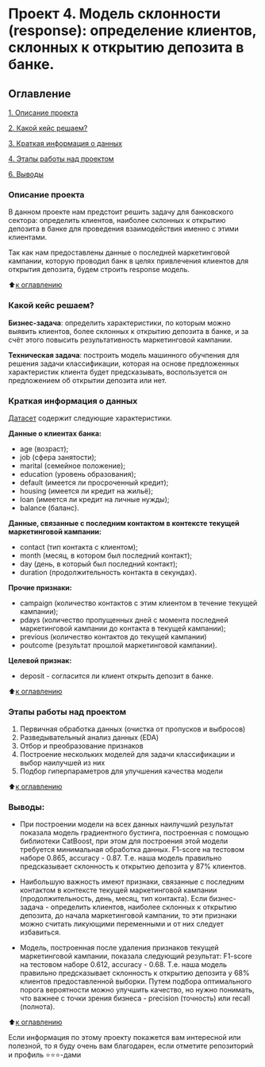 # Проект 4. Модель склонности (response): определение клиентов, склонных к открытию депозита в банке.

## Оглавление  
[1. Описание проекта](.README.md#Описание-проекта)

[2. Какой кейс решаем?](.README.md#Какой-кейс-решаем)

[3. Краткая информация о данных](.README.md#Краткая-информация-о-данных) 

[4. Этапы работы над проектом](.README.md#Этапы-работы-над-проектом)   

[6. Выводы](.README.md#Выводы) 

### Описание проекта    
В данном проекте нам предстоит решить задачу для банковского сектора: определить клиентов, наиболее склонных к открытию депозита в банке для проведения взаимодействия именно с этими клиентами. 

Так как нам предоставлены данные о последней маркетинговой кампании, которую проводил банк в целях привлечения клиентов для открытия депозита, будем строить response модель.

:arrow_up:[к оглавлению](_)

### Какой кейс решаем? 
**Бизнес-задача**: определить характеристики, по которым можно выявить клиентов, более склонных к открытию депозита в банке, и за счёт этого повысить результативность маркетинговой кампании.

**Техническая задача**: построить модель машинного обучпения для решения задачи классификации, которая на основе предложенных характеристик клиента будет предсказывать, воспользуется он предложением об открытии депозита или нет.

### Краткая информация о данных
[Датасет](https://lms-cdn.skillfactory.ru/assets/courseware/v1/dab91dc74eb3cb684755123d224d262b/asset-v1:SkillFactory+DSPR-2.0+14JULY2021+type@asset+block/bank_fin.zip) содержит следующие характеристики.

**Данные о клиентах банка:**

- age (возраст);
- job (сфера занятости);
- marital (семейное положение);
- education (уровень образования);
- default (имеется ли просроченный кредит);
- housing (имеется ли кредит на жильё);
- loan (имеется ли кредит на личные нужды);
- balance (баланс).

**Данные, связанные с последним контактом в контексте текущей маркетинговой кампании:**

- contact (тип контакта с клиентом);
- month (месяц, в котором был последний контакт);
- day (день, в который был последний контакт);
- duration (продолжительность контакта в секундах).

**Прочие признаки:**

- campaign (количество контактов с этим клиентом в течение текущей кампании);
- pdays (количество пропущенных дней с момента последней маркетинговой кампании до контакта в текущей кампании);
- previous (количество контактов до текущей кампании)
- poutcome (результат прошлой маркетинговой кампании).

**Целевой признак:**
- deposit - согласится ли клиент открыть депозит в банке.
  
:arrow_up:[к оглавлению](.README.md#Оглавление)


### Этапы работы над проектом  
1. Первичная обработка данных (очистка от пропусков и выбросов)
2. Разведывательный анализ данных (EDA)
3. Отбор и преобразование признаков
4. Построение нескольких моделей для задачи классификации и выбор наилучшей из них
5. Подбор гиперпараметров для улучшения качества модели

:arrow_up:[к оглавлению](.README.md#Оглавление)



### Выводы:  
- При построении модели на всех данных наилучший результат показала модель градиентного бустинга, построенная с помощью библиотеки CatBoost, при этом для построения этой модели требуется минимальная обработка данных. F1-score на тестовом наборе 0.865, accuracy - 0.87. Т.е. наша модель правильно предсказывает склонность к открытию депозита у 87% клиентов. 

- Наибольшую важность имеют признаки, связанные с последним контактом в контексте текущей маркетинговой кампании (продолжительность, день, месяц, тип контакта). Если бизнес-задача - определить клиентов, наиболее склонных к открытию депозита, до начала маркетинговой кампании, то эти признаки можно считать ликующими переменными и от них следует избавиться.

- Модель, построенная после удаления признаков текущей маркетинговой кампании, показала следующий результат: F1-score на тестовом наборе 0.612, accuracy - 0.68. Т.е. наша модель правильно предсказывает склонность к открытию депозита у 68% клиентов предоставленной выборки. Путем подбора оптимального порога вероятности можно улучшить качество, но нужно понимать, что важнее с точки зрения бизнеса - precision (точность) или recall (полнота).

:arrow_up:[к оглавлению](.README.md#Оглавление)


Если информация по этому проекту покажется вам интересной или полезной, то я буду очень вам благодарен, если отметите репозиторий и профиль ⭐️⭐️⭐️-дами